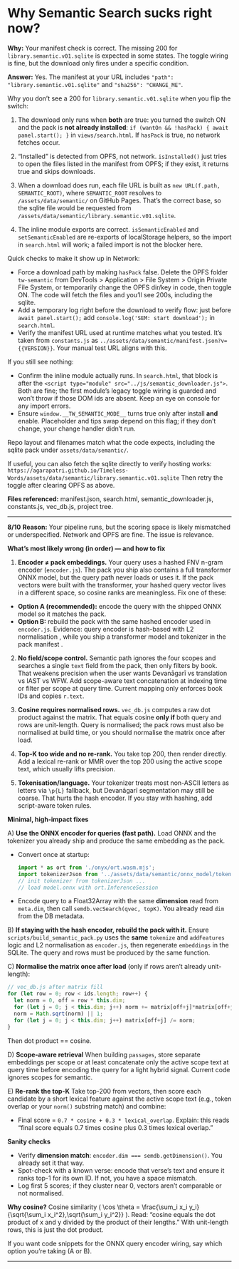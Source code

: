 # Why Semantic Search sucks right now?

**Why:** Your manifest check is correct. The missing 200 for `library.semantic.v01.sqlite` is expected in some states. The toggle wiring is fine, but the download only fires under a specific condition.

**Answer:**
Yes. The manifest at your URL includes `"path": "library.semantic.v01.sqlite"` and `"sha256": "CHANGE_ME"`. 

Why you don’t see a 200 for `library.semantic.v01.sqlite` when you flip the switch:

1. The download only runs when **both** are true: you turned the switch ON and the pack is **not already installed**:
   `if (wantOn && !hasPack) { await panel.start(); }` in `views/search.html`. If `hasPack` is true, no network fetches occur. 

2. “Installed” is detected from OPFS, not network. `isInstalled()` just tries to open the files listed in the manifest from OPFS; if they exist, it returns true and skips downloads. 

3. When a download does run, each file URL is built as `new URL(f.path, SEMANTIC_ROOT)`, where `SEMANTIC_ROOT` resolves to `/assets/data/semantic/` on GitHub Pages. That’s the correct base, so the sqlite file would be requested from `/assets/data/semantic/library.semantic.v01.sqlite`.  

4. The inline module exports are correct. `isSemanticEnabled` and `setSemanticEnabled` are re-exports of localStorage helpers, so the import in `search.html` will work; a failed import is not the blocker here.  

Quick checks to make it show up in Network:

* Force a download path by making `hasPack` false. Delete the OPFS folder `tw-semantic` from DevTools > Application > File System > Origin Private File System, or temporarily change the OPFS dir/key in code, then toggle ON. The code will fetch the files and you’ll see 200s, including the sqlite. 
* Add a temporary log right before the download to verify flow: just before `await panel.start();` add `console.log('SEM: start download');` in `search.html`. 
* Verify the manifest URL used at runtime matches what you tested. It’s taken from `constants.js` as `../assets/data/semantic/manifest.json?v={{VERSION}}`. Your manual test URL aligns with this. 

If you still see nothing:

* Confirm the inline module actually runs. In `search.html`, that block is after the `<script type="module" src="../js/semantic_downloader.js">`. Both are fine; the first module’s legacy toggle wiring is guarded and won’t throw if those DOM ids are absent. Keep an eye on console for any import errors.  
* Ensure `window.__TW_SEMANTIC_MODE__` turns true only after install **and** enable. Placeholder and tips swap depend on this flag; if they don’t change, your change handler didn’t run. 

Repo layout and filenames match what the code expects, including the sqlite pack under `assets/data/semantic/`. 

If useful, you can also fetch the sqlite directly to verify hosting works:
`https://agarapatri.github.io/Timeless-Words/assets/data/semantic/library.semantic.v01.sqlite`
Then retry the toggle after clearing OPFS as above.

**Files referenced:** manifest.json, search.html, semantic_downloader.js, constants.js, vec_db.js, project tree.      

---

**8/10**
**Reason:** Your pipeline runs, but the scoring space is likely mismatched or underspecified. Network and OPFS are fine. The issue is relevance.

**What’s most likely wrong (in order) — and how to fix**

1. **Encoder ≠ pack embeddings.**
   Your query uses a hashed FNV n-gram encoder (`encoder.js`). The pack you ship also contains a full transformer ONNX model, but the query path never loads or uses it. If the pack vectors were built with the transformer, your hashed query vector lives in a different space, so cosine ranks are meaningless. Fix one of these:

* **Option A (recommended):** encode the query with the shipped ONNX model so it matches the pack.
* **Option B:** rebuild the pack with the same hashed encoder used in `encoder.js`.
  Evidence: query encoder is hash-based with L2 normalisation , while you ship a transformer model and tokenizer in the pack manifest .

2. **No field/scope control.**
   Semantic path ignores the four scopes and searches a single `text` field from the pack, then only filters by book. That weakens precision when the user wants Devanāgarī vs translation vs IAST vs WFW. Add scope-aware text concatenation at indexing time or filter per scope at query time. Current mapping only enforces book IDs and copies `r.text`. 

3. **Cosine requires normalised rows.**
   `vec_db.js` computes a raw dot product against the matrix. That equals cosine **only if** both query and rows are unit-length. Query is normalised; the pack rows must also be normalised at build time, or you should normalise the matrix once after load. 

4. **Top-K too wide and no re-rank.**
   You take top 200, then render directly. Add a lexical re-rank or MMR over the top 200 using the active scope text, which usually lifts precision. 

5. **Tokenisation/language.**
   Your tokenizer treats most non-ASCII letters as letters via `\p{L}` fallback, but Devanāgarī segmentation may still be coarse. That hurts the hash encoder. If you stay with hashing, add script-aware token rules. 

**Minimal, high-impact fixes**

A) **Use the ONNX encoder for queries (fast path).**
Load ONNX and the tokenizer you already ship and produce the same embedding as the pack.

* Convert once at startup:

  ```js
  import * as ort from './onyx/ort.wasm.mjs';
  import tokenizerJson from '../assets/data/semantic/onnx_model/tokenizer.json';
  // init tokenizer from tokenizerJson ...
  // load model.onnx with ort.InferenceSession
  ```
* Encode query to a Float32Array with the same **dimension** read from `meta.dim`, then call `semdb.vecSearch(qvec, topK)`. You already read `dim` from the DB metadata. 

B) **If staying with the hash encoder, rebuild the pack with it.**
Ensure `scripts/build_semantic_pack.py` uses the **same** `tokenize` and `addFeatures` logic and L2 normalisation as `encoder.js`, then regenerate `embeddings` in the SQLite. The query and rows must be produced by the same function. 

C) **Normalise the matrix once after load** (only if rows aren’t already unit-length):

```js
// vec_db.js after matrix fill
for (let row = 0; row < ids.length; row++) {
  let norm = 0, off = row * this.dim;
  for (let j = 0; j < this.dim; j++) norm += matrix[off+j]*matrix[off+j];
  norm = Math.sqrt(norm) || 1;
  for (let j = 0; j < this.dim; j++) matrix[off+j] /= norm;
}
```

Then dot product == cosine.

D) **Scope-aware retrieval**
When building `passages`, store separate embeddings per scope or at least concatenate only the active scope text at query time before encoding the query for a light hybrid signal. Current code ignores scopes for semantic. 

E) **Re-rank the top-K**
Take top-200 from vectors, then score each candidate by a short lexical feature against the active scope text (e.g., token overlap or your `norm()` substring match) and combine:

* Final score = `0.7 * cosine + 0.3 * lexical_overlap`.
  Explain: this reads “final score equals 0.7 times cosine plus 0.3 times lexical overlap.”

**Sanity checks**

* Verify **dimension match**: `encoder.dim === semdb.getDimension()`. You already set it that way. 
* Spot-check with a known verse: encode that verse’s text and ensure it ranks top-1 for its own ID. If not, you have a space mismatch.
* Log first 5 scores; if they cluster near 0, vectors aren’t comparable or not normalised.

**Why cosine?**
Cosine similarity ( \cos \theta = \frac{\sum_i x_i y_i}{\sqrt{\sum_i x_i^2},\sqrt{\sum_i y_i^2}} ). Read: “cosine equals the dot product of x and y divided by the product of their lengths.” With unit-length rows, this is just the dot product.

If you want code snippets for the ONNX query encoder wiring, say which option you’re taking (A or B).


---